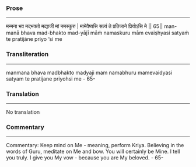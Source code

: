 ### Prose 
 --- 
मन्मना भव मद्भक्तो मद्याजी मां नमस्कुरु |
मामेवैष्यसि सत्यं ते प्रतिजाने प्रियोऽसि मे || 65||
man-manā bhava mad-bhakto mad-yājī māṁ namaskuru
mām evaiṣhyasi satyaṁ te pratijāne priyo ‘si me

### Transliteration 
 --- 
manmana bhava madbhakto madyaji mam namabhuru mamevaidyasi satyam te pratijane priyohsi me - 65-

### Translation 
 --- 
No translation

### Commentary 
 --- 
Commentary: Keep mind on Me - meaning, perform Kriya. Believing in the words of Guru, meditate on Me and bow. You will certainly be Mine. I tell you truly. I give you My vow - because you are My beloved. - 65-